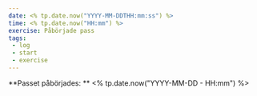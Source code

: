 ```yaml
---
date: <% tp.date.now("YYYY-MM-DDTHH:mm:ss") %>
time: <% tp.date.now("HH:mm") %>
exercise: Påbörjade pass
tags:
 - log
 - start
 - exercise
---
```


**Passet påbörjades: ** <% tp.date.now("YYYY-MM-DD - HH:mm") %>